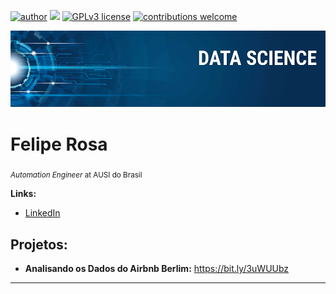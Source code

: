 [![author](https://img.shields.io/badge/author-carlosfab-red.svg)](https://www.linkedin.com/in/carlosfab) [![](https://img.shields.io/badge/python-3.7+-blue.svg)](https://www.python.org/downloads/release/python-365/) [![GPLv3 license](https://img.shields.io/badge/License-GPLv3-blue.svg)](http://perso.crans.org/besson/LICENSE.html) [![contributions welcome](https://img.shields.io/badge/contributions-welcome-brightgreen.svg?style=flat)](https://github.com/carlosfab/data_science/issues)

<p align="center">
  <img src="banner.png" >
</p>

# Felipe Rosa
<sub>*Automation Engineer* at AUSI do Brasil</sub>

**Links:**
* [LinkedIn](https://www.linkedin.com/in/felipe-rosa-19975b10b/)


## Projetos:

* **Analisando os Dados do Airbnb Berlim:** https://bit.ly/3uWUUbz

---




